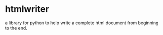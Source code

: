 # htmlwriter
a library for python to help write a complete html document from beginning to the end.
